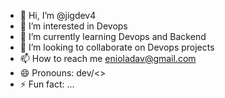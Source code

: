 - 👋 Hi, I’m @jigdev4
- 👀 I’m interested in Devops
- 🌱 I’m currently learning Devops and Backend
- 💞️ I’m looking to collaborate on Devops projects
- 📫 How to reach me enioladav@gmail.com
- 😄 Pronouns: dev/<>
- ⚡ Fun fact: ...

<!---
jigdev4/jigdev4 is a ✨ special ✨ repository because its `README.md` (this file) appears on your GitHub profile.
You can click the Preview link to take a look at your changes.
--->
